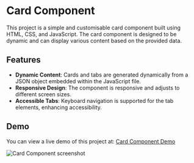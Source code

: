 # Card Component

This project is a simple and customisable card component built using HTML, CSS, and JavaScript. The card component is designed to be dynamic and can display various content based on the provided data.

## Features

- **Dynamic Content**: Cards and tabs are generated dynamically from a JSON object embedded within the JavaScript file.
- **Responsive Design**: The component is responsive and adjusts to different screen sizes.
- **Accessible Tabs**: Keyboard navigation is supported for the tab elements, enhancing accessibility.

## Demo
You can view a live demo of this project at: [Card Component Demo](https://ux-ui.com.au/card-component/)

![Card Component screenshot](https://ux-ui.com.au/card-component/demo.jpg)



